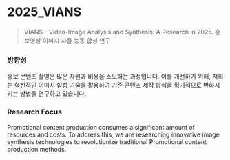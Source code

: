 # 2025_VIANS
> VIANS - Video-Image Analysis and Synthesis: A Research in 2025.
> 홍보영상 이미지 사물 능동 합성 연구

### 방향성
홍보 콘텐츠 촬영은 많은 자원과 비용을 소모하는 과정입니다. 이를 개선하기 위해, 저희는 혁신적인 이미지 합성 기술을 활용하여 기존 콘텐츠 제작 방식을 획기적으로 변화시키는 방법을 연구하고 있습니다.

### Research Focus
Promotional content production consumes a significant amount of resources and costs. To address this, we are researching innovative image synthesis technologies to revolutionize traditional Promotional content production methods.
